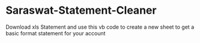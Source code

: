 # Saraswat-Statement-Cleaner
Download xls Statement and use this vb code to create a new sheet to get a basic format statement for your account
